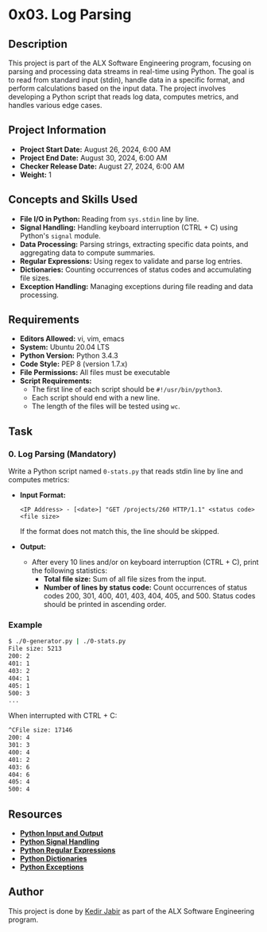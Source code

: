 # 0x03. Log Parsing

## Description

This project is part of the ALX Software Engineering program, focusing on parsing and processing data streams in real-time using Python. The goal is to read from standard input (stdin), handle data in a specific format, and perform calculations based on the input data. The project involves developing a Python script that reads log data, computes metrics, and handles various edge cases.

## Project Information

- **Project Start Date:** August 26, 2024, 6:00 AM
- **Project End Date:** August 30, 2024, 6:00 AM
- **Checker Release Date:** August 27, 2024, 6:00 AM
- **Weight:** 1

## Concepts and Skills Used

- **File I/O in Python:** Reading from `sys.stdin` line by line.
- **Signal Handling:** Handling keyboard interruption (CTRL + C) using Python's `signal` module.
- **Data Processing:** Parsing strings, extracting specific data points, and aggregating data to compute summaries.
- **Regular Expressions:** Using regex to validate and parse log entries.
- **Dictionaries:** Counting occurrences of status codes and accumulating file sizes.
- **Exception Handling:** Managing exceptions during file reading and data processing.

## Requirements

- **Editors Allowed:** vi, vim, emacs
- **System:** Ubuntu 20.04 LTS
- **Python Version:** Python 3.4.3
- **Code Style:** PEP 8 (version 1.7.x)
- **File Permissions:** All files must be executable
- **Script Requirements:**
  - The first line of each script should be `#!/usr/bin/python3`.
  - Each script should end with a new line.
  - The length of the files will be tested using `wc`.

## Task

### 0. Log Parsing (Mandatory)

Write a Python script named `0-stats.py` that reads stdin line by line and computes metrics:

- **Input Format:** 
  ```
  <IP Address> - [<date>] "GET /projects/260 HTTP/1.1" <status code> <file size>
  ```
  If the format does not match this, the line should be skipped.

- **Output:**
  - After every 10 lines and/or on keyboard interruption (CTRL + C), print the following statistics:
    - **Total file size:** Sum of all file sizes from the input.
    - **Number of lines by status code:** Count occurrences of status codes 200, 301, 400, 401, 403, 404, 405, and 500. Status codes should be printed in ascending order.

### Example

```bash
$ ./0-generator.py | ./0-stats.py
File size: 5213
200: 2
401: 1
403: 2
404: 1
405: 1
500: 3
...
```

When interrupted with CTRL + C:
```bash
^CFile size: 17146
200: 4
301: 3
400: 4
401: 2
403: 6
404: 6
405: 4
500: 4
```

## Resources

- **[Python Input and Output](https://docs.python.org/3/tutorial/inputoutput.html)**
- **[Python Signal Handling](https://docs.python.org/3/library/signal.html)**
- **[Python Regular Expressions](https://docs.python.org/3/library/re.html)**
- **[Python Dictionaries](https://docs.python.org/3/tutorial/datastructures.html#dictionaries)**
- **[Python Exceptions](https://docs.python.org/3/tutorial/errors.html)**

## Author

This project is done by [Kedir Jabir](mailto:kedirjabir12@gmail.com) as part of the ALX Software Engineering program.